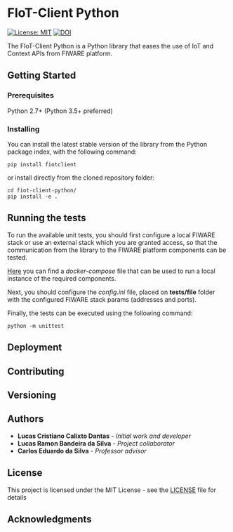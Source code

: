 # FIoT-Client Python

[![License: MIT](https://img.shields.io/badge/License-MIT-blue.svg)](https://opensource.org/licenses/MIT)
[![DOI](https://zenodo.org/badge/105537359.svg)](https://zenodo.org/badge/latestdoi/105537359)

The FIoT-Client Python is a Python library that eases the use of IoT and Context APIs from FIWARE platform.

## Getting Started

<!--These instructions will get you a copy of the project up and running on your local machine for development and testing purposes. See deployment for notes on how to deploy the project on a live system. -->

### Prerequisites

Python 2.7+ (Python 3.5+ preferred)

<!--
What things you need to install the software and how to install them

```
Give examples
```
 -->

### Installing

You can install the latest stable version of the library from the Python package index, with the following command: 

```
pip install fiotclient
```

or install directly from the cloned repository folder:

```
cd fiot-client-python/
pip install -e .
```


<!--
A step by step series of examples that tell you have to get a development env running

Say what the step will be

```
Give the example
```

And repeat

```
until finished
```

End with an example of getting some data out of the system or using it for a little demo
-->

## Running the tests

To run the available unit tests, you should first configure a local FIWARE stack or use an external stack which you are granted access, so that the communication from the library to the FIWARE platform components can be tested.

[Here](https://github.com/FIoT-Client/fiot-client-tutorial/tree/master/deploy/full) you can find a *docker-compose* file that can be used to run a local instance of the required components.

Next, you should configure the *config.ini* file, placed on **tests/file** folder with the configured FIWARE stack params (addresses and ports).

Finally, the tests can be executed using the following command:

```
python -m unittest
```

<!--
Explain how to run the automated tests for this system

### Break down into end to end tests

Explain what these tests test and why

```
Give an example
```

### And coding style tests

Explain what these tests test and why

```
Give an example
```
-->

## Deployment

<!--
Add additional notes about how to deploy this on a live system

## Built With

* [Dropwizard](http://www.dropwizard.io/1.0.2/docs/) - The web framework used
* [Maven](https://maven.apache.org/) - Dependency Management
* [ROME](https://rometools.github.io/rome/) - Used to generate RSS Feeds
-->

## Contributing

<!--
Please read [CONTRIBUTING.md](https://gist.github.com/PurpleBooth/b24679402957c63ec426) for details on our code of conduct, and the process for submitting pull requests to us.
-->

## Versioning

<!--
We use [SemVer](http://semver.org/) for versioning. For the versions available, see the [tags on this repository](https://github.com/your/project/tags). 
-->

## Authors

* **Lucas Cristiano Calixto Dantas** - *Initial work and developer*
* **Lucas Ramon Bandeira da Silva** - *Project collaborator*
* **Carlos Eduardo da Silva** - *Professor advisor*

<!--
See also the list of [contributors](https://github.com/your/project/contributors) who participated in this project.
-->

## License

This project is licensed under the MIT License - see the [LICENSE](LICENSE) file for details

## Acknowledgments

<!--
* Hat tip to anyone who's code was used
* Inspiration
* etc
-->
